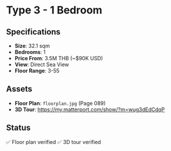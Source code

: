 # Type 3 - 1 Bedroom

## Specifications
- **Size**: 32.1 sqm
- **Bedrooms**: 1
- **Price From**: 3.5M THB (~$90K USD)
- **View**: Direct Sea View
- **Floor Range**: 3-55

## Assets
- **Floor Plan**: `floorplan.jpg` (Page 089)
- **3D Tour**: https://my.matterport.com/show/?m=wug3dEdCdqP

## Status
✅ Floor plan verified
✅ 3D tour verified
